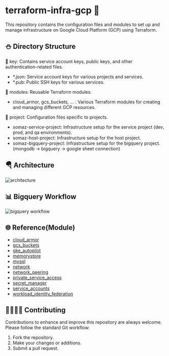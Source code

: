 # terraform-infra-gcp 🚀
This repository contains the configuration files and modules to set up and manage infrastructure on Google Cloud Platform (GCP) using Terraform.

## ⛄ Directory Structure 
📁 key: Contains service account keys, public keys, and other authentication-related files.
- *.json: Service account keys for various projects and services.
- *.pub: Public SSH keys for various services.

📁 modules: Reusable Terraform modules.
- cloud_armor, gcs_buckets, ... : Various Terraform modules for creating and managing different GCP resources.

📁 project: Configuration files specific to projects.
- somaz-service-project: Infrastructure setup for the service project (dev, prod, and qa environments).
- somaz-host-project: Infrastructure setup for the host project.
- somaz-bigquery-project: Infrastructure setup for the bigquery project. (mongodb -> bigquery -> google sheet connection)

## 🪂 Architecture
![architecture](https://github.com/somaz94/terraform-infra-gcp/assets/112675579/96eda2fd-a2d2-4e8c-ba38-9e2bedfc696c)

## 📊 Bigquery Workflow
![bigquery workflow](https://github.com/somaz94/terraform-infra-gcp/assets/112675579/f4950bc3-237e-40d0-8539-6bc8e28ee249)

## 🌐 Reference(Module)
- [cloud_armor](https://github.com/GoogleCloudPlatform/terraform-google-cloud-armor)
- [gcs_buckets](https://github.com/terraform-google-modules/terraform-google-cloud-storage)
- [gke_autopilot](https://github.com/terraform-google-modules/terraform-google-kubernetes-engine/tree/master/modules/beta-autopilot-public-cluster)
- [memorystore](https://github.com/terraform-google-modules/terraform-google-memorystore)
- [mysql](https://github.com/terraform-google-modules/terraform-google-sql-db/tree/master/modules/mysql)
- [network](https://github.com/terraform-google-modules/terraform-google-network)
- [network_peering](https://github.com/terraform-google-modules/terraform-google-network/tree/master/modules/network-peering)
- [private_service_access](https://github.com/terraform-google-modules/terraform-google-sql-db/tree/master/modules/private_service_access)
- [secret_manager](https://github.com/GoogleCloudPlatform/terraform-google-secret-manager)
- [service_accounts](https://github.com/terraform-google-modules/terraform-google-service-accounts)
- [workload_identity_federation](https://github.com/mscribellito/terraform-google-workload-identity-federation)

## 👨‍👩‍👦‍👧 Contributing
Contributions to enhance and improve this repository are always welcome. Please follow the standard Git workflow:

1. Fork the repository.
2. Make your changes or additions.
3. Submit a pull request.
